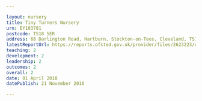 ```yaml
---

layout: nursery
title: Tiny Turners Nursery
urn: EY103781
postcode: TS18 5ER
address: 68 Darlington Road, Hartburn, Stockton-on-Tees, Cleveland, TS18 5ER
latestReportUrl: https://reports.ofsted.gov.uk/provider/files/2623223/urn/EY103781.pdf
teaching: 2
development: 2
leadership: 2
outcomes: 2
overall: 2
date: 01 April 2018 
datePublish: 21 November 2016

---
```

